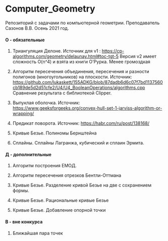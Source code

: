 # Computer_Geometry
Репозиторий с задачами по компьютерной геометрии. Преподаватель Сазонов В.В. Осень 2021 год.

#### О - обязательные

1. Триангуляция Делоне. Источник для v1 : https://cp-algorithms.com/geometry/delaunay.html#toc-tgt-5  Версия v2 имеет сложность O(n^4) и взята из книги О'Рурка. Менее громоздкая

2. Алгоритм пересечения объединения, пересечения и разности полигонов (многоугольников) на плоскости. Источник: https://github.com/lukaskett/155ADKG/blob/87dadb6d6c07f7bd1137560cb189de5d2d51cfe2/U4/U4_BooleanOperations/algorithms.cpp                                                          Сравнение результата с библиотекой Clipper.

3. Выпуклая оболочка. Источник: https://www.geeksforgeeks.org/convex-hull-set-1-jarviss-algorithm-or-wrapping/

4. Предикат поворота. Источник: https://habr.com/ru/post/138168/
 
5. Кривые Безье. Полиномы Бернштейна 

6. Сплайны. Сплайны Лагранжа, кубический и сплаин Эрмита. 

#### Д - дополнительные

1. Алгоритм построения ЕМОД. 

2. Алгоритм пересечения отрезков Бентли-Оттмана

3. Кривые Безье. Разделение кривой Безье на две с сохранением формы. 

4. Кривые Безье. Рациональные кривые Безье

5. Кривые Безье. Добавление опорной точки  

#### В - вне конкурса

1. Ближайшая пара точек
